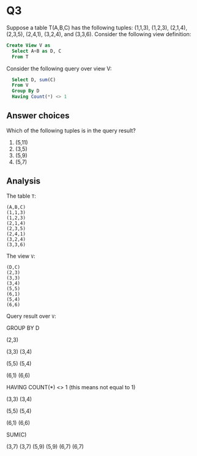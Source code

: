 Q3
=

Suppose a table T(A,B,C) has the following tuples: (1,1,3), (1,2,3), (2,1,4), (2,3,5), (2,4,1), (3,2,4), and (3,3,6). Consider the following view definition: 

```sql
Create View V as
  Select A+B as D, C
  From T
```

Consider the following query over view V:

```sql
  Select D, sum(C)
  From V
  Group By D
  Having Count(*) <> 1
```

Answer choices
-

Which of the following tuples is in the query result?

1. (5,11)
2. (3,5)
3. (5,9)
4. (5,7)

Analysis
-

The table `T`:

```
(A,B,C)
(1,1,3)
(1,2,3)
(2,1,4)
(2,3,5)
(2,4,1)
(3,2,4)
(3,3,6)
```

The view `V`:

```
(D,C)
(2,3)
(3,3)
(3,4)
(5,5)
(6,1)
(5,4)
(6,6)

```

Query result over `V`:

GROUP BY D

(2,3)

(3,3)
(3,4)

(5,5)
(5,4)

(6,1)
(6,6)

HAVING COUNT(*) <> 1 (this means not equal to 1)

(3,3)
(3,4)

(5,5)
(5,4)

(6,1)
(6,6)

SUM(C)

(3,7)
(3,7)
(5,9)
(5,9)
(6,7)
(6,7)

